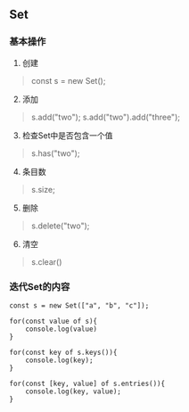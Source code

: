 ## Set

### 基本操作

1. 创建

> const s = new Set();

2. 添加

> s.add("two");
> s.add("two").add("three");

3. 检查Set中是否包含一个值

> s.has("two");

4. 条目数

> s.size;

5. 删除

> s.delete("two");

6. 清空

> s.clear()

### 迭代Set的内容

```
const s = new Set(["a", "b", "c"]);

for(const value of s){
    console.log(value)
}

for(const key of s.keys()){
    console.log(key);
}

for(const [key, value] of s.entries()){
    console.log(key, value);
}
```